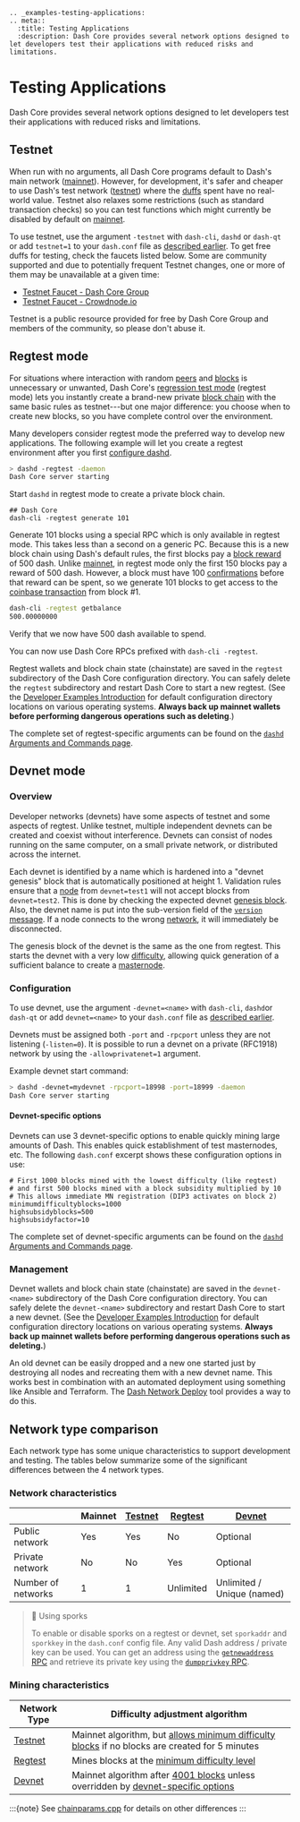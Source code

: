 ```{eval-rst}
.. _examples-testing-applications:
.. meta::
  :title: Testing Applications
  :description: Dash Core provides several network options designed to let developers test their applications with reduced risks and limitations.
```

# Testing Applications

Dash Core provides several network options designed to let developers test their applications with reduced risks and limitations.

## Testnet

When run with no arguments, all Dash Core programs default to Dash's main network ([mainnet](../resources/glossary.md#mainnet)). However, for development, it's safer and cheaper to use Dash's test network ([testnet](../resources/glossary.md#testnet)) where the [duffs](../resources/glossary.md#duffs) spent have no real-world value. Testnet also relaxes some restrictions (such as standard transaction checks) so you can test functions which might currently be disabled by default on [mainnet](../resources/glossary.md#mainnet).

To use testnet, use the argument `-testnet` with `dash-cli`, `dashd` or `dash-qt` or add `testnet=1` to your `dash.conf` file as [described earlier](../examples/configuration-file.md).  To get free duffs for testing, check the faucets listed below. Some are community supported and due to potentially frequent Testnet changes, one or more of them may be unavailable at a given time:

* [Testnet Faucet - Dash Core Group](https://testnet-faucet.dash.org/)
* [Testnet Faucet - Crowdnode.io](http://faucet.test.dash.crowdnode.io/)

Testnet is a public resource provided for free by Dash Core Group and members of the community, so please don't abuse it.

## Regtest mode

For situations where interaction with random [peers](../resources/glossary.md#peer) and [blocks](../resources/glossary.md#block) is unnecessary or unwanted, Dash Core's [regression test mode](../resources/glossary.md#regression-test-mode) (regtest mode) lets you instantly create a brand-new private [block chain](../resources/glossary.md#block-chain) with the same basic rules as testnet---but one major difference: you choose when to create new blocks, so you have complete control over the environment.

Many developers consider regtest mode the preferred way to develop new applications. The following example will let you create a regtest environment after you first [configure dashd](../examples/configuration-file.md).

``` bash
> dashd -regtest -daemon
Dash Core server starting
```

Start `dashd` in regtest mode to create a private block chain.

``` text
## Dash Core
dash-cli -regtest generate 101
```

Generate 101 blocks using a special RPC which is only available in regtest mode. This takes less than a second on a generic PC. Because this is a new block chain using Dash's default rules, the first blocks pay a [block reward](../resources/glossary.md#block-reward) of 500 dash.  Unlike [mainnet](../resources/glossary.md#mainnet), in regtest mode only the first 150 blocks pay a reward of 500 dash. However, a block must have 100 [confirmations](../resources/glossary.md#confirmations) before that reward can be spent, so we generate 101 blocks to get access to the [coinbase transaction](../resources/glossary.md#coinbase-transaction) from block #1.

``` bash
dash-cli -regtest getbalance
500.00000000
```

Verify that we now have 500 dash available to spend.

You can now use Dash Core RPCs prefixed with `dash-cli -regtest`.

Regtest wallets and block chain state (chainstate) are saved in the `regtest` subdirectory of the Dash Core configuration directory. You can safely delete the `regtest` subdirectory and restart Dash Core to start a new regtest. (See the [Developer Examples Introduction](../examples/introduction.md) for default configuration directory locations on various operating systems. **Always back up mainnet wallets before performing dangerous operations such as deleting**.)

The complete set of regtest-specific arguments can be found on the [`dashd` Arguments and  Commands page](../dashcore/wallet-arguments-and-commands-dashd.md#regtest-options).

## Devnet mode

### Overview

Developer networks (devnets) have some aspects of testnet and some aspects of regtest. Unlike testnet, multiple independent devnets can be created and coexist without interference. Devnets can consist of nodes running on the same computer, on a small private network, or distributed across the internet.

Each devnet is identified by a name which is hardened into a "devnet genesis" block that is automatically positioned at height 1. Validation rules ensure that a [node](../resources/glossary.md#node) from `devnet=test1` will not accept blocks from `devnet=test2`. This is done by checking the expected devnet [genesis block](../resources/glossary.md#genesis-block). Also, the devnet name is put into the sub-version field of the [`version` message](../reference/p2p-network-control-messages.md#version). If a node connects to the wrong [network](../resources/glossary.md#network), it will immediately be disconnected.

The genesis block of the devnet is the same as the one from regtest. This starts the devnet with a very low [difficulty](../resources/glossary.md#difficulty), allowing quick generation of a sufficient balance to create a [masternode](../resources/glossary.md#masternode).

### Configuration

To use devnet, use the argument `-devnet=<name>` with `dash-cli`, `dashd`or `dash-qt` or add `devnet=<name>` to your `dash.conf` file as [described earlier](../examples/configuration-file.md).

Devnets must be assigned both `-port` and `-rpcport` unless they are not listening (`-listen=0`). It is possible to run a devnet on a private (RFC1918) network by using the `-allowprivatenet=1` argument.

Example devnet start command:

``` bash
> dashd -devnet=mydevnet -rpcport=18998 -port=18999 -daemon
Dash Core server starting
```

#### Devnet-specific options

Devnets can use 3 devnet-specific options to enable quickly mining large amounts of Dash. This enables quick establishment of test masternodes, etc. The following `dash.conf` excerpt shows these configuration options in use:

```
# First 1000 blocks mined with the lowest difficulty (like regtest)
# and first 500 blocks mined with a block subsidity multiplied by 10
# This allows immediate MN registration (DIP3 activates on block 2)
minimumdifficultyblocks=1000
highsubsidyblocks=500
highsubsidyfactor=10
```

The complete set of devnet-specific arguments can be found on the [`dashd` Arguments and  Commands page](../dashcore/wallet-arguments-and-commands-dashd.md#devnet-options).

### Management

Devnet wallets and block chain state (chainstate) are saved in the `devnet-<name>` subdirectory of the Dash Core configuration directory. You can safely delete the `devnet-<name>` subdirectory and restart Dash Core to start a new devnet. (See the [Developer Examples Introduction](../examples/introduction.md) for default configuration directory locations on various operating systems. **Always back up mainnet wallets before performing dangerous operations such as deleting.**)

An old devnet can be easily dropped and a new one started just by destroying all nodes and recreating them with a new devnet name. This works best in combination with an automated deployment using something like Ansible and Terraform. The [Dash Network Deploy](https://github.com/dashevo/dash-network-deploy) tool provides a way to do this.

## Network type comparison

Each network type has some unique characteristics to support development and testing. The tables below summarize some of the significant differences between the 4 network types.

### Network characteristics

|  | Mainnet | [Testnet](#testnet) | [Regtest](#regtest-mode) | [Devnet](#devnet-mode) |
|-|-|-|-|-|
| Public network | Yes | Yes | No | Optional |
| Private network | No | No | Yes | Optional |
| Number of networks | 1 | 1 | Unlimited | Unlimited / Unique (named) |

> 📘 Using sporks
>
> To enable or disable sporks on a regtest or devnet, set `sporkaddr` and `sporkkey` in the `dash.conf` config file. Any valid Dash address / private key can be used. You can get an address using the [`getnewaddress` RPC](../api/remote-procedure-calls-wallet.md#getnewaddress) and retrieve its private key using the [`dumpprivkey` RPC](../api/remote-procedure-calls-wallet.md#dumpprivkey).

### Mining characteristics

| Network Type | Difficulty adjustment algorithm |
|-|-|
| [Testnet](#testnet) | Mainnet algorithm, but [allows minimum difficulty blocks](https://github.com/dashpay/dash/blob/v0.17.0.3/src/pow.cpp#L142-L146) if no blocks are created for 5 minutes |
| [Regtest](#regtest-mode) | Mines blocks at the [minimum difficulty level](https://github.com/dashpay/dash/blob/v0.17.0.3/src/chainparams.cpp#L925) |
| [Devnet](#devnet-mode) | Mainnet algorithm after [4001 blocks](https://github.com/dashpay/dash/blob/v0.17.0.3/src/chainparams.cpp#L749) unless overridden by [devnet-specific options](#devnet-specific-options) |

:::{note}
See [chainparams.cpp](https://github.com/dashpay/dash/blob/master/src/chainparams.cpp) for details on other differences
:::
